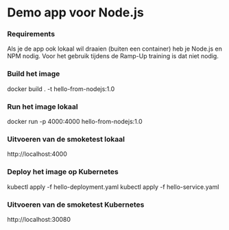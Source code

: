 # Demo app voor Node.js

### Requirements
Als je de app ook lokaal wil draaien (buiten een container) heb je Node.js en NPM nodig. Voor het gebruik tijdens de Ramp-Up training is dat niet nodig. 

### Build het image
docker build . -t hello-from-nodejs:1.0

### Run het image lokaal
docker run -p 4000:4000 hello-from-nodejs:1.0

### Uitvoeren van de smoketest lokaal
http://localhost:4000

### Deploy het image op Kubernetes
kubectl apply -f hello-deployment.yaml
kubectl apply -f hello-service.yaml

### Uitvoeren van de smoketest Kubernetes
http://localhost:30080